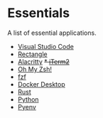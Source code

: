 # Essentials

A list of essential applications.

* [Visual Studio Code](https://code.visualstudio.com/)
* [Rectangle](https://rectangleapp.com/)
* [Alacritty](https://github.com/alacritty/alacritty)
~~* [iTerm2](https://iterm2.com/)~~
* [Oh My Zsh!](https://ohmyz.sh/)
* [fzf](https://github.com/junegunn/fzf)
* [Docker Desktop](https://www.docker.com/products/docker-desktop/)
* [Rust](https://rustup.rs/)
* [Python](https://docs.brew.sh/Homebrew-and-Python)
* [Pyenv](https://github.com/pyenv/pyenv?tab=readme-ov-file#homebrew-in-macos)

